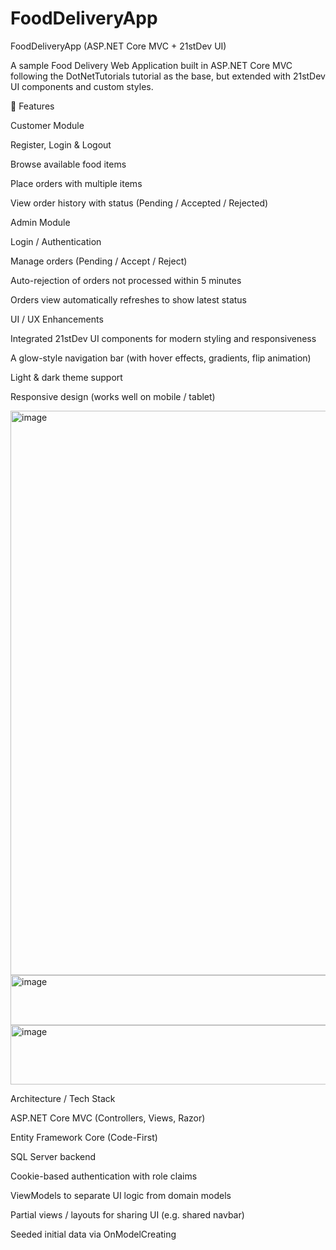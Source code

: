 # FoodDeliveryApp
FoodDeliveryApp (ASP.NET Core MVC + 21stDev UI)

A sample Food Delivery Web Application built in ASP.NET Core MVC following the DotNetTutorials tutorial as the base, but extended with 21stDev UI components and custom styles.

🚀 Features

Customer Module

Register, Login & Logout

Browse available food items

Place orders with multiple items

View order history with status (Pending / Accepted / Rejected)

Admin Module

Login / Authentication

Manage orders (Pending / Accept / Reject)

Auto-rejection of orders not processed within 5 minutes

Orders view automatically refreshes to show latest status

UI / UX Enhancements

Integrated 21stDev UI components for modern styling and responsiveness

A glow-style navigation bar (with hover effects, gradients, flip animation)

Light & dark theme support

Responsive design (works well on mobile / tablet)

<img width="1888" height="903" alt="image" src="https://github.com/user-attachments/assets/0a8f9734-2e6c-40fe-be7e-0b0b11d0bd3f" />

<img width="517" height="80" alt="image" src="https://github.com/user-attachments/assets/70781e53-01a2-4ab4-acb3-9779df747d75" />

<img width="658" height="95" alt="image" src="https://github.com/user-attachments/assets/81507f6e-dda6-4ed8-ab06-79e952d02797" />


Architecture / Tech Stack

ASP.NET Core MVC (Controllers, Views, Razor)

Entity Framework Core (Code-First)

SQL Server backend

Cookie-based authentication with role claims

ViewModels to separate UI logic from domain models

Partial views / layouts for sharing UI (e.g. shared navbar)

Seeded initial data via OnModelCreating
